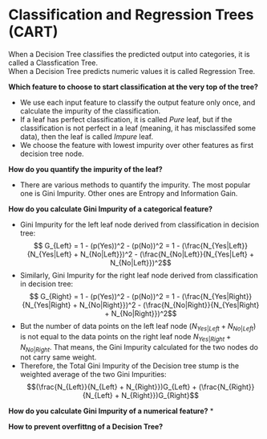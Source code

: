 # Classification and Regression Trees (CART)

When a Decision Tree classifies the predicted output into categories, it is called a Classfication Tree. \
When a Decision Tree predicts numeric values it is called Regression Tree.

**Which feature to choose to start classification at the very top of the tree?**
* We use each input feature to classify the output feature only once, and calculate the impurity of the classification. 
* If a leaf has perfect classification, it is called *Pure* leaf, but if the classification is not perfect in a leaf (meaning, it has misclassifed some data), then the leaf is called *Impure* leaf. 
* We choose the feature with lowest impurity over other features as first decision tree node. 


**How do you quantify the impurity of the leaf?**
* There are various methods to quantify the impurity. The most popular one is Gini Impurity. Other ones are Entropy and Information Gain.

**How do you calculate Gini Impurity of a categorical feature?**
* Gini Impurity for the left leaf node derived from classification in decision tree: 
$$ G_{Left} = 1 - (p(Yes))^2 - (p(No))^2 = 1 - (\frac{N_{Yes|Left}}{N_{Yes|Left} + N_{No|Left}})^2 - (\frac{N_{No|Left}}{N_{Yes|Left} + N_{No|Left}})^2$$ 
* Similarly, Gini Impurity for the right leaf node derived from classification in decision tree:
$$ G_{Right} = 1 - (p(Yes))^2 - (p(No))^2 = 1 - (\frac{N_{Yes|Right}}{N_{Yes|Right} + N_{No|Right}})^2 - (\frac{N_{No|Right}}{N_{Yes|Right} + N_{No|Right}})^2$$  
* But the number of data points on the left leaf node $(N_{Yes|Left} + N_{No|Left})$ is not equal to the data points on the right leaf node $N_{Yes|Right} + N_{No|Right}$. That means, the Gini Impurity calculated for the two nodes do not carry same weight. 
* Therefore, the Total Gini Impurity of the Decision tree stump is the weighted average of the two Gini Impurities: 
$$(\frac{N_{Left}}{N_{Left} + N_{Right}})G_{Left} + (\frac{N_{Right}}{N_{Left} + N_{Right}})G_{Right}$$

**How do you calculate Gini Impurity of a numerical feature?**
*

**How to prevent overfittng of a Decision Tree?**